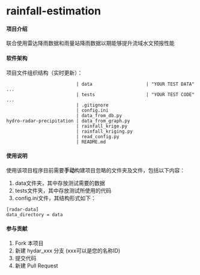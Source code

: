 # rainfall-estimation

#### 项目介绍
联合使用雷达降雨数据和雨量站降雨数据以期能够提升流域水文预报性能

#### 软件架构
项目文件组织结构（实时更新）：

                              | data                    | "YOUR TEST DATA" ...    
                              | tests                   | "YOUR TEST CODE" ...
                              | .gitignore
                              | config.ini
                              | data_from_db.py
    hydro-radar-precipitation | data_from_graph.py                
                              | rainfall_krige.py    
                              | rainfall_kriging.py
                              | read_config.py
                              | README.md


#### 使用说明
使用该项目程序目前需要**手动**构建项目忽略的文件夹及文件，包括以下内容：
1. data文件夹，其中存放测试需要的数据
2. tests文件夹，其中存放测试所使用的代码
3. config.ini文件，其结构形式如下：
```
[radar-data]
data_directory = data
```

#### 参与贡献

1. Fork 本项目
2. 新建 hydar_xxx 分支 (xxx可以是您的名称ID)
3. 提交代码
4. 新建 Pull Request